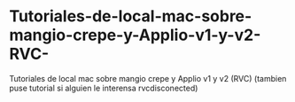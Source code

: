 # Tutoriales-de-local-mac-sobre-mangio-crepe-y-Applio-v1-y-v2-RVC-
Tutoriales de local mac sobre mangio crepe  y Applio v1 y v2 (RVC)  (tambien puse  tutorial si alguien le interensa rvcdisconected)
